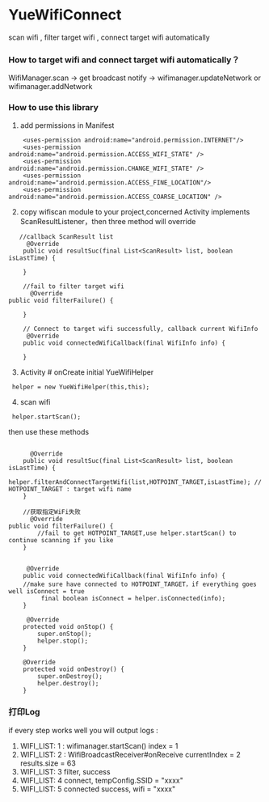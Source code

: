 # YueWifiConnect
scan wifi , filter target wifi , connect target wifi automatically

### How to target wifi and connect target wifi automatically？
WifiManager.scan -> get broadcast notify -> wifimanager.updateNetwork or wifimanager.addNetwork

### How to use this library
1. add permissions in Manifest

```
    <uses-permission android:name="android.permission.INTERNET"/>
    <uses-permission android:name="android.permission.ACCESS_WIFI_STATE" />
    <uses-permission android:name="android.permission.CHANGE_WIFI_STATE" />
    <uses-permission android:name="android.permission.ACCESS_FINE_LOCATION"/>
    <uses-permission android:name="android.permission.ACCESS_COARSE_LOCATION" />
```

2. copy wifiscan module to your project,concerned Activity implements ScanResultListener，then three method will override


```
   //callback ScanResult list
     @Override
    public void resultSuc(final List<ScanResult> list, boolean isLastTime) {
        
    }
    
    //fail to filter target wifi
      @Override
public void filterFailure() {
        
    }
    
    // Connect to target wifi successfully, callback current WifiInfo
     @Override
    public void connectedWifiCallback(final WifiInfo info) {
        
    }
```
3. Activity # onCreate initial YueWifiHelper

```
 helper = new YueWifiHelper(this,this);
```
4. scan wifi

 
```
 helper.startScan();
```

then use these methods
```

      @Override
    public void resultSuc(final List<ScanResult> list, boolean isLastTime) {
         helper.filterAndConnectTargetWifi(list,HOTPOINT_TARGET,isLastTime); // HOTPOINT_TARGET : target wifi name
    }
    
    //获取指定WiFi失败
      @Override
public void filterFailure() {
        //fail to get HOTPOINT_TARGET,use helper.startScan() to continue scanning if you like
    }
    

     @Override
    public void connectedWifiCallback(final WifiInfo info) {
    //make sure have connected to HOTPOINT_TARGET，if everything goes well isConnect = true
         final boolean isConnect = helper.isConnected(info);
    }
    
     @Override
    protected void onStop() {
        super.onStop();
        helper.stop();
    }

    @Override
    protected void onDestroy() {
        super.onDestroy();
        helper.destroy();
    }
```

### 打印Log
if every step works well you will output logs :
1. WIFI_LIST: 1 :  wifimanager.startScan() index = 1
2. WIFI_LIST: 2 :  WifiBroadcastReceiver#onReceive currentIndex = 2 results.size = 63
3. WIFI_LIST: 3 filter, success
4. WIFI_LIST: 4 connect, tempConfig.SSID = "xxxx"
5. WIFI_LIST: 5 connected success,  wifi  = "xxxx"
